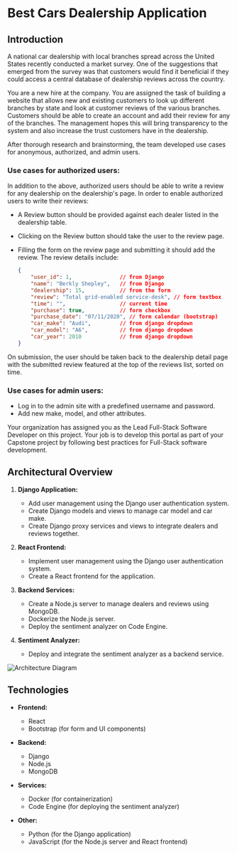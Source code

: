 # **Best Cars Dealership Application**

## Introduction
A national car dealership with local branches spread across the United States recently conducted a market survey. One of the suggestions that emerged from the survey was that customers would find it beneficial if they could access a central database of dealership reviews across the country.

You are a new hire at the company. You are assigned the task of building a website that allows new and existing customers to look up different branches by state and look at customer reviews of the various branches. Customers should be able to create an account and add their review for any of the branches. The management hopes this will bring transparency to the system and also increase the trust customers have in the dealership.

After thorough research and brainstorming, the team developed use cases for anonymous, authorized, and admin users.

### Use cases for authorized users:
In addition to the above, authorized users should be able to write a review for any dealership on the dealership's page. In order to enable authorized users to write their reviews:

- A Review button should be provided against each dealer listed in the dealership table.
- Clicking on the Review button should take the user to the review page.
- Filling the form on the review page and submitting it should add the review. The review details include:

    ```json
    {
        "user_id": 1,               // from Django
        "name": "Berkly Shepley",   // from Django
        "dealership": 15,           // from the form
        "review": "Total grid-enabled service-desk", // form textbox
        "time": "",                 // current time
        "purchase": true,           // form checkbox
        "purchase_date": "07/11/2020", // form calendar (bootstrap)
        "car_make": "Audi",         // from django dropdown
        "car_model": "A6",          // from django dropdown
        "car_year": 2010            // from django dropdown
    }
    ```

On submission, the user should be taken back to the dealership detail page with the submitted review featured at the top of the reviews list, sorted on time.

### Use cases for admin users:
- Log in to the admin site with a predefined username and password.
- Add new make, model, and other attributes.

Your organization has assigned you as the Lead Full-Stack Software Developer on this project. Your job is to develop this portal as part of your Capstone project by following best practices for Full-Stack software development.

## Architectural Overview

1. **Django Application:**
    - Add user management using the Django user authentication system.
    - Create Django models and views to manage car model and car make.
    - Create Django proxy services and views to integrate dealers and reviews together.

2. **React Frontend:**
    - Implement user management using the Django user authentication system.
    - Create a React frontend for the application.

3. **Backend Services:**
    - Create a Node.js server to manage dealers and reviews using MongoDB.
    - Dockerize the Node.js server.
    - Deploy the sentiment analyzer on Code Engine.

4. **Sentiment Analyzer:**
    - Deploy and integrate the sentiment analyzer as a backend service.

![Architecture Diagram](/xrwvm-fullstack_developer_capstone/images/architectDesign.png)

## Technologies

- **Frontend:**
    - React
    - Bootstrap (for form and UI components)

- **Backend:**
    - Django
    - Node.js
    - MongoDB

- **Services:**
    - Docker (for containerization)
    - Code Engine (for deploying the sentiment analyzer)

- **Other:**
    - Python (for the Django application)
    - JavaScript (for the Node.js server and React frontend)

